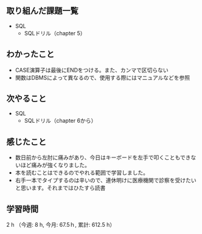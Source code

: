 ## 取り組んだ課題一覧
- SQL
    - SQLドリル（chapter 5）    
## わかったこと
- CASE演算子は最後にENDをつける。また、カンマで区切らない
- 関数はDBMSによって異なるので、使用する際にはマニュアルなどを参照
    
## 次やること
- SQL
    - SQLドリル（chapter 6から）
## 感じたこと
- 数日前から左肘に痛みがあり、今日はキーボードを左手で叩くこともできないほど痛みが強くなりました。
- 本を読むことはできるのでやれる範囲で学習しました。
- 右手一本でタイプするのは辛いので、連休明けに医療機関で診察を受けたいと思います。それまではひたすら読書     
    
## 学習時間
2 h （今週: 8 h, 今月: 67.5ｈ, 累計: 612.5 h）